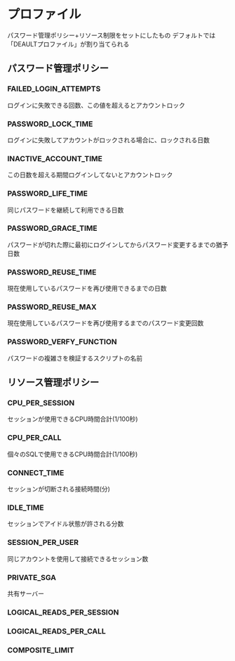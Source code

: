 # プロファイル
パスワード管理ポリシー+リソース制限をセットにしたもの
デフォルトでは「DEAULTプロファイル」が割り当てられる
## パスワード管理ポリシー
### FAILED_LOGIN_ATTEMPTS
ログインに失敗できる回数、この値を超えるとアカウントロック
### PASSWORD_LOCK_TIME
ログインに失敗してアカウントがロックされる場合に、ロックされる日数
### INACTIVE_ACCOUNT_TIME
この日数を超える期間ログインしてないとアカウントロック
### PASSWORD_LIFE_TIME
同じパスワードを継続して利用できる日数
### PASSWORD_GRACE_TIME
パスワードが切れた際に最初にログインしてからパスワード変更するまでの猶予日数
### PASSWORD_REUSE_TIME
現在使用しているパスワードを再び使用できるまでの日数
### PASSWORD_REUSE_MAX
現在使用しているパスワードを再び使用するまでのパスワード変更回数
### PASSWORD_VERFY_FUNCTION
パスワードの複雑さを検証するスクリプトの名前

## リソース管理ポリシー
### CPU_PER_SESSION
セッションが使用できるCPU時間合計(1/100秒)
### CPU_PER_CALL
個々のSQLで使用できるCPU時間合計(1/100秒)
### CONNECT_TIME
セッションが切断される接続時間(分)
### IDLE_TIME
セッションでアイドル状態が許される分数
### SESSION_PER_USER
同じアカウントを使用して接続できるセッション数
### PRIVATE_SGA
共有サーバー
### LOGICAL_READS_PER_SESSION
### LOGICAL_READS_PER_CALL
### COMPOSITE_LIMIT